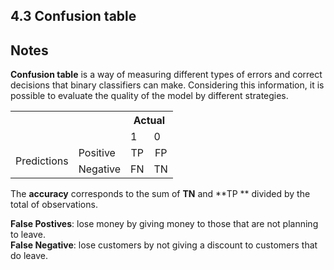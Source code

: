 ## 4.3 Confusion table

## Notes

**Confusion table** is a way of measuring different types of errors and correct decisions that binary classifiers can make. Considering this information, it is possible to evaluate the quality of the model by different strategies.  
  
<table>
  <tr>
    <th></th>
    <th></th>
    <th colspan="2" style="text-align: center;">Actual</th>
  </tr>
  <tr>
    <td></td>
    <td></td>
    <td>1</td>
    <td>0</td>
  </tr>
  <tr>
    <td rowspan="2">Predictions</td>
    <td>Positive</td>
    <td style="text-align: center;">TP</td>
    <td style="text-align: center;">FP</td>
  </tr>
  <tr>
    <td>Negative</td>
    <td style="text-align: center;">FN</td>
    <td style="text-align: center;">TN</td>
  </tr>
</table>  
    

The **accuracy** corresponds to the sum of **TN** and **TP ** divided by the total of observations.
  
**False Postives**: lose money by giving money to those that are not planning to leave.  
**False Negative**: lose customers by not giving a discount to customers that do leave.  
  
